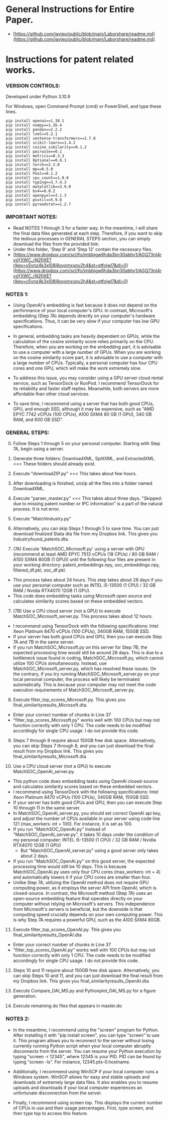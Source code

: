 # General Instructions for Entire Paper.
  * [https://github.com/jayjeo/public/blob/main/Laborshare/readme.md](https://github.com/jayjeo/public/blob/main/Laborshare/readme.md)

# Instructions for patent related works. 

### VERSION CONTROLS:
Developed under Python 3.10.9

For Windows, open Command Prompt (cmd) or PowerShell, and type these lines. 
```
pip install openai==1.30.1
pip install numpy==1.26.4
pip install pandas==2.2.2
pip install lxml==5.2.1
pip install sentence-transformers==2.7.0
pip install scikit-learn==1.4.2
pip install cosine_similarity==0.1.2
pip install pairwise==0.1
pip install metrics==0.3.3
pip install Optional==0.0.1
pip install torch==2.3.0
pip install mp==0.5.0
pip install Pool==0.1.2
pip install cpu_count==1.0.0
pip install typing==3.7.4.3
pip install matplotlib==3.9.0
pip install bs4==0.0.2
pip install openpyxl==3.1.3
pip install psutil==5.9.8
pip install pyreadstat==1.2.7
```

### IMPORTANT NOTES:
  * Read NOTES 1 through 3 for a faster way. In the meantime, I will share the final data files generated at each step. Therefore, if you want to skip the tedious processes in GENERAL STEPS section, you can simply download the files from the provided link: 
  * Under this folder, 'Step 9' and 'Step 12' contain the necessary files.
  * [https://www.dropbox.com/scl/fo/jmbbjgw6hda3bn30abhv1/AGQ73nI4rysYXWC_rN2fjXE?rlkey=y5vnz4k3xl08j8oyomxypv2h4&st=qtfojwl7&dl=0](https://www.dropbox.com/scl/fo/jmbbjgw6hda3bn30abhv1/AGQ73nI4rysYXWC_rN2fjXE?rlkey=y5vnz4k3xl08j8oyomxypv2h4&st=qtfojwl7&dl=0)

### NOTES 1:
  * Using OpenAI's embedding is fast because it does not depend on the performance of your local computer's GPU. In contrast, Microsoft's embedding (Step 7A) depends directly on your computer's hardware specifications. Thus, it can be very slow if your computer has low GPU specifications. 

  * In general, embedding tasks are heavily dependent on GPUs, while the calculation of the cosine similarity score relies primarily on the CPU. Therefore, when you are working on the embedding part, it is advisable to use a computer with a large number of GPUs. When you are working on the cosine similarity score part, it is advisable to use a computer with a large number of CPUs. Typically, a personal computer has four CPU cores and one GPU, which will make the work extremely slow.

  * To address this issue, you may consider using a GPU server cloud rental service, such as TensorDock or RunPod. I recommend TensorDock for its reliability and faster staff replies. Meanwhile, both servers are more affordable than other cloud services.

  * To save time, I recommend using a server that has both good CPUs, GPU, and enough SSD, although it may be expensive, such as "AMD EPYC 7742 vCPUs (100 CPUs), A100 SXM4 80 GB (1 GPU), 340 GB RAM, and 600 GB SSD". 

### GENERAL STEPS:
0) Follow Steps 1 through 5 on your personal computer. Starting with Step 7A, begin using a server.

1) Generate three folders: DownloadXML, SplitXML, and ExtractedXML.   <<< These folders should already exist. 

2) Execute "downloadZIP.py"    <<< This takes about few hours. 

3) After downloading is finished, unzip all the files into a folder named DownloadXML. 

4) Execute "parser_master.py"   <<< This takes about three days. 
"Skipped: due to missing patent number or IPC information" is a part of the natural process. It is not error.

5) Execute "MatchIndustry.py"

6) Alternatively, you can skip Steps 1 through 5 to save time. You can just download finalized Stata dta file from my Dropbox link. This gives you Industryfound_patents.dta.

7) (7A) Execute 'MatchSOC_Microsoft.py' using a server with GPU (recommend at least AMD EPYC 7513 vCPUs (18 CPUs) / 80 GB RAM / A100 SXM4 80GB (1 GPU)) until the following four files are present in your working directory: patent_embeddings.npy, soc_embeddings.npy, filtered_df.pkl, soc_df.pkl. 
  * This process takes about 24 hours. This step takes about 28 days if you use your personal computer such as INTEL i5-13500 (1 CPU) / 32 GB RAM / Nvidia RTX4070 12GB (1 GPU). 
  * This code does embedding tasks using Microsoft open source and calculates similarity scores based on these embedded vectors. 

7) (7B) Use a CPU cloud server (not a GPU) to execute MatchSOC_Microsoft_server.py. This process takes about 12 hours. 
  * I recommend using TensorDock with the following specifications: Intel Xeon Platinum 8470 vCPUs (100 CPUs), 340GB RAM, 150GB SSD. 
  * If your server has both good CPUs and GPU, then you can execute Step 7A and 7B in the same server. 
  * If you run MatchSOC_Microsoft.py on this server for Step 7B, the expected processing time would still be around 28 days. This is due to a bottleneck issue found in coding, MatchSOC_Microsoft.py, which cannot utilize 100 CPUs simultaneously. Instead, use MatchSOC_Microsoft_server.py, which has resolved these issues. On the contrary, if you try running MatchSOC_Microsoft_server.py on your local personal computer, the process will likely be terminated automatically. This is because your computer may not meet the code execution requirements of MatchSOC_Microsoft_server.py.

8) Execute filter_top_scores_Microsoft.py. This gives you final_similarityresults_Microsoft.dta. 
  * Enter your correct number of chunks in Line 37
  * "filter_top_scores_Microsoft.py" works well with 100 CPUs but may not function correctly with only 1 CPU. The code needs to be modified accordingly for single CPU usage. I do not provide this code. 

9) Steps 7 through 8 require about 150GB free disk space. Alternatively, you can skip Steps 7 through 8, and you can just download the final result from my Dropbox link. This gives you final_similarityresults_Microsoft.dta

10) Use a CPU cloud server (not a GPU) to execute MatchSOC_OpenAI_server.py. 
  * This python code does embedding tasks using OpenAI closed-source and calculates similarity scores based on these embedded vectors.
  * I recommend using TensorDock with the following specifications: Intel Xeon Platinum 8470 vCPUs (100 CPUs), 340GB RAM, 150GB SSD. 
  * If your server has both good CPUs and GPU, then you can execute Step 10 through 11 in the same server. 
  * In MatchSOC_OpenAI_server.py, you should set correct OpenAI api key, and adjust the number of CPUs available in your server using code line 121 (max_workers: int = 100). For instance, it is set as 100.
  * If you run "MatchSOC_OpenAI.py" instead of "MatchSOC_OpenAI_server.py", it takes 10 days under the condition of my personal computer: INTEL i5-13500 (1 CPU) / 32 GB RAM / Nvidia RTX4070 12GB (1 GPU)
    * But "MatchSOC_OpenAI_server.py" using a good server only takes about 2 days. 
  * If you run "MatchSOC_OpenAI.py" on this good server, the expected processing time would still be 10 days. This is because MatchSOC_OpenAI.py uses only four CPU cores (max_workers: int = 4) and automatically lowers it if your CPU cores are smaller than four.
  * Unlike Step 7A, utilizing the OpenAI method does not require GPU computing power, as it employs the server API from OpenAI, which is closed-source. In contrast, the Microsoft method (Step 7A) uses an open-source embedding feature that operates directly on your computer without relying on Microsoft's servers. This independence from Microsoft's servers is beneficial, but the downside is that computing speed crucially depends on your own computing power. This is why Step 7A requires a powerful GPU, such as the A100 SXM4 80GB. 

11) Execute filter_top_scores_OpenAI.py. This gives you final_similarityresults_OpenAI.dta
  * Enter your correct number of chunks in Line 37
  * "filter_top_scores_OpenAI.py" works well with 100 CPUs but may not function correctly with only 1 CPU. The code needs to be modified accordingly for single CPU usage. I do not provide this code.

12) Steps 10 and 11 require about 150GB free disk space. Alternatively, you can skip Steps 10 and 11, and you can just download the final result from my Dropbox link. This gives you final_similarityresults_OpenAI.dta

13) Execute Compare_OAI_MS.py and Pythonplot_OAI_MS.py for a figure generation.

14) Execute remaining do files that appears in master.do

### NOTES 2:
  * In the meantime, I recommend using the "screen" program for Python. After installing it with "pip install screen", you can type "screen" to use it. This program allows you to reconnect to the server without losing currently running Python script when your local computer abruptly disconnects from the server. You can resume your Python execution by typing "screen -r 12345", where 12345 is your PID. PID can be found by typing "screen -ls". For instance, 12345.pts-0.hostname.

  * Additionally, I recommend using WinSCP if your local computer runs a Windows system. WinSCP allows for easy and stable uploads and downloads of extremely large data files. It also enables you to resume uploads and downloads if your local computer experiences an unfortunate disconnection from the server.

  * Finally, I recommend using screen top. This displays the current number of CPUs in use and their usage percentages. First, type screen, and then type top to access this feature.
